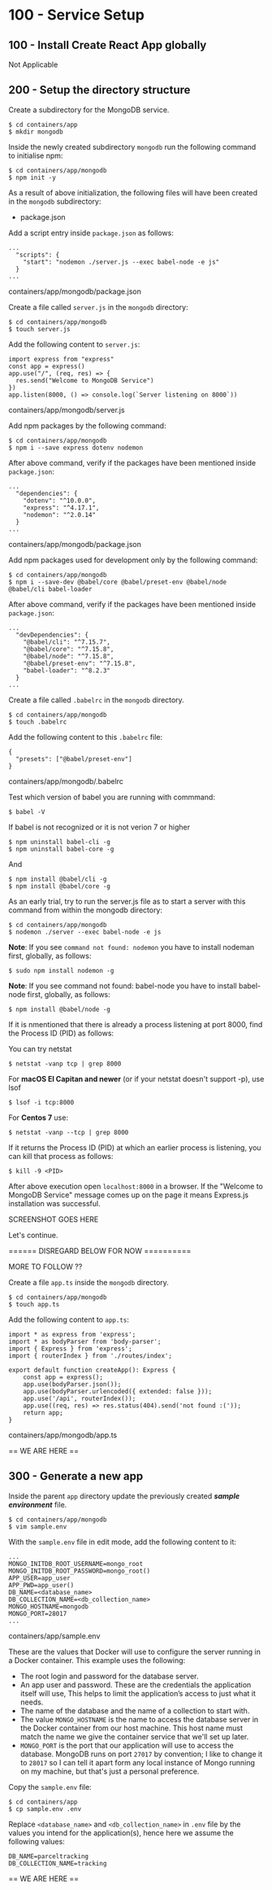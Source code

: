 # 100 - Service Setup

## 100 - Install Create React App globally

Not Applicable

## 200 - Setup the directory structure

Create a subdirectory for the MongoDB service.

```
$ cd containers/app
$ mkdir mongodb
```

Inside the newly created subdirectory ```mongodb``` run the following command to initialise npm:

```
$ cd containers/app/mongodb
$ npm init -y
```

As a result of above initialization, the following files will have been created in the ```mongodb``` subdirectory:

- package.json

Add a script entry inside ```package.json``` as follows:

```
...
  "scripts": {
    "start": "nodemon ./server.js --exec babel-node -e js"
  }
...
```
containers/app/mongodb/package.json

Create a file called ```server.js``` in the ```mongodb``` directory:

```
$ cd containers/app/mongodb
$ touch server.js
```

Add the following content to ```server.js```:

```
import express from "express"              
const app = express()              
app.use("/", (req, res) => {                
  res.send("Welcome to MongoDB Service")              
})      
app.listen(8000, () => console.log(`Server listening on 8000`))
```
containers/app/mongodb/server.js

Add npm packages by the following command:

```
$ cd containers/app/mongodb
$ npm i --save express dotenv nodemon
```

After above command, verify if the packages have been mentioned inside ```package.json```:

```
...
  "dependencies": {
    "dotenv": "^10.0.0",
    "express": "^4.17.1",
    "nodemon": "^2.0.14"
  }
...
```
containers/app/mongodb/package.json

Add npm packages used for development only by the following command:

```
$ cd containers/app/mongodb
$ npm i --save-dev @babel/core @babel/preset-env @babel/node @babel/cli babel-loader
```

After above command, verify if the packages have been mentioned inside ```package.json```:

```
...
  "devDependencies": {
    "@babel/cli": "^7.15.7",  
    "@babel/core": "^7.15.8",
    "@babel/node": "^7.15.8",    
    "@babel/preset-env": "^7.15.8",
    "babel-loader": "^8.2.3"
  }
...
```

Create a file called ```.babelrc``` in the ```mongodb``` directory.

```
$ cd containers/app/mongodb
$ touch .babelrc
```

Add the following content to this ```.babelrc``` file:

```
{
  "presets": ["@babel/preset-env"]
}
```
containers/app/mongodb/.babelrc

Test which version of babel you are running with commmand:

```
$ babel -V
```

If babel is not recognized or it is not verion 7 or higher

```
$ npm uninstall babel-cli -g
$ npm uninstall babel-core -g
```

And

```
$ npm install @babel/cli -g
$ npm install @babel/core -g
```

As an early trial, try to run the server.js file as to start a server with this command from within the mongodb directory:

```
$ cd containers/app/mongodb
$ nodemon ./server --exec babel-node -e js
```

**Note**: If you see ```command not found: nodemon``` you have to install nodeman first, globally, as follows:

```
$ sudo npm install nodemon -g
```

**Note**: If you see command not found: babel-node you have to install babel-node first, globally, as follows:

```
$ npm install @babel/node -g
```

If it is nmentioned that there is already a process listening at port 8000, find the Process ID (PID) as follows:

You can try netstat
```
$ netstat -vanp tcp | grep 8000
``` 

For **macOS El Capitan and newer** (or if your netstat doesn't support -p), use lsof

```
$ lsof -i tcp:8000 
``` 
 
For **Centos 7** use:

```
$ netstat -vanp --tcp | grep 8000
```

If it returns the Process ID (PID) at which an earlier process is listening, you can kill that process as follows:

```
$ kill -9 <PID>
```

After above execution open ```localhost:8000``` in a browser. If the "Welcome to MongoDB Service" message comes up on the page it means Express.js installation was successful.

SCREENSHOT GOES HERE

Let's continue.




====== DISREGARD BELOW FOR NOW ==========




MORE TO FOLLOW ??

Create a file ```app.ts``` inside the ```mongodb``` directory.

```
$ cd containers/app/mongodb
$ touch app.ts
```

Add the following content to ```app.ts```:

```
import * as express from 'express';
import * as bodyParser from 'body-parser';
import { Express } from 'express';
import { routerIndex } from './routes/index';

export default function createApp(): Express {
    const app = express();
    app.use(bodyParser.json());
    app.use(bodyParser.urlencoded({ extended: false }));
    app.use('/api', routerIndex());
    app.use((req, res) => res.status(404).send('not found :('));
    return app;
}
```
containers/app/mongodb/app.ts

== WE ARE HERE == 

## 300 - Generate a new app

Inside the parent ```app``` directory update the previously created ***sample environment*** file.

```
$ cd containers/app/mongodb
$ vim sample.env
```

With the ```sample.env``` file in edit mode, add the following content to it:

```
...
MONGO_INITDB_ROOT_USERNAME=mongo_root
MONGO_INITDB_ROOT_PASSWORD=mongo_root()
APP_USER=app_user
APP_PWD=app_user()
DB_NAME=<database_name>
DB_COLLECTION_NAME=<db_collection_name>
MONGO_HOSTNAME=mongodb
MONGO_PORT=28017
...
```
containers/app/sample.env

These are the values that Docker will use to configure the server running in a Docker container. This example uses the following:

- The root login and password for the database server.
- An app user and password. These are the credentials the application itself will use, This helps to limit the application’s access to just what it needs.
- The name of the database and the name of a collection to start with.
- The value ```MONGO_HOSTNAME``` is the name to access the database server in the Docker container from our host machine. This host name must match the name we give the container service that we'll set up later.
- ```MONGO_PORT``` is the port that our application will use to access the database. MongoDB runs on port ```27017``` by convention; I like to change it to ```28017``` so I can tell it apart form any local instance of Mongo running on my machine, but that's just a personal preference.

Copy the ```sample.env``` file:

```
$ cd containers/app
$ cp sample.env .env
```

Replace ```<database_name>``` and ```<db_collection_name>``` in ```.env``` file by the values you intend for the application(s), hence here we assume the following values:

```
DB_NAME=parceltracking
DB_COLLECTION_NAME=tracking
```




== WE ARE HERE ==
